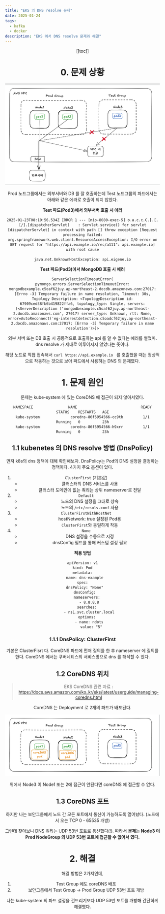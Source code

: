 ```yaml
---
title: "EKS 의 DNS resolve 문제"
date: 2025-01-24
tags:
  - kafka
  - docker
description: "EKS 에서 DNS resolve 문제와 해결"
---
```


<Header/>

[[toc]]

# 0. 문제 상황

![image-20250908001559407](../../.vuepress/public/images/2025-01-24-eksdnsresolve/thumbnail.png)

Prod 노드그룹에서는 외부서버와 DB 를 잘 호출하는데 Test 노드그룹의 파드에서는 아래와 같은 에러로 호출이 되지 않았다.

**Test 파드(Pod3)에서 외부서버 호출 시 에러**

```
2025-01-23T08:10:56.534Z ERROR 1 --- [nio-8080-exec-5] o.a.c.c.C.[.[.[/].[dispatcherServlet]    : Servlet.service() for servlet [dispatcherServlet] in context with path [] threw exception [Request processing failed: org.springframework.web.client.ResourceAccessException: I/O error on GET request for "https://api.example.io/rec/a111": api.example.io] with root cause

java.net.UnknownHostException: api.eigene.io
```

**Test 파드(Pod3)에서 MongoDB 호출 시 에러**

```
ServerSelectionTimeoutError(
pymongo.errors.ServerSelectionTimeoutError: mongodbexample.c5oaf62juy.ap-northeast-2.docdb.amazonaws.com:27017: [Errno -3] Temporary failure in name resolution, Timeout: 30s, Topology Description: <TopologyDescription id: 67909ced38fb6b419822ffa6, topology_type: Single, servers: [<ServerDescription ('mongodbexample.c5oaf62juy.ap-northeast-2.docdb.amazonaws.com', 27017) server_type: Unknown, rtt: None, error=AutoReconnect('eg-interestdetection.c5oadcf62juy.ap-northeast-2.docdb.amazonaws.com:27017: [Errno -3] Temporary failure in name resolution')>]>
```

외부 서버 또는 DB 호출 시 공통적으로 호출하는 api 를 알 수 없다는 에러를 뱉었따. dns resolve 가 제대로 이루어지지 않았다는 뜻이다.

해당 노드로 직접 접속해서 `curl https://api.example.io ` 를 호출했을 때는 정상적으로 작동하는 것으로 보아 파드에서 사용하는 DNS 의 문제였다.

# 1. 문제 원인

문제는 kube-system 에 있는 CoreDNS 에 접근이 되지 않아서였다.

```
NAMESPACE                NAME                             READY   STATUS    RESTARTS   AGE
kube-system              coredns-86f5954566-cc9tb         1/1     Running   0          23h
kube-system              coredns-86f5954566-h9xrr         1/1     Running   0          23h
```

## 1.1 kubenetes 의 DNS resolve 방법 (DnsPolicy)

  먼저  k8s의 dns 정책에 대해 확인해보자. DnsPolicy는 Pod의 DNS 설정을 결정하는 정책이다. 4가지 주요 옵션이 있다.

1. `ClusterFirst` (기본값)
   - 클러스터의 DNS 서비스를 사용
   - 클러스터 도메인에 없는 쿼리는 상위 nameserver로 전달
2. `Default`
   - 노드의 DNS 설정을 그대로 상속
   - 노드의 `/etc/resolv.conf` 사용
3. `ClusterFirstWithHostNet`
   - hostNetwork: true 설정된 Pod용
   - `ClusterFirst`와 동일하게 작동
4. `None`
   - DNS 설정을 수동으로 지정
   - dnsConfig 필드를 통해 커스텀 설정 필요

**적용 방법**

```
apiVersion: v1
kind: Pod
metadata:
  name: dns-example
spec:
  dnsPolicy: "None"
  dnsConfig:
    nameservers:
      - 8.8.8.8
    searches:
      - ns1.svc.cluster.local
    options:
      - name: ndots
        value: "5"
```

### 1.1.1 DnsPolicy: ClusterFirst

기본은 ClusterFisrt 다. CoreDNS 파드에 먼저 질의를 한 후 nameserver 에 질의를 한다. CoreDNS 에서는 쿠버네티스의 서비스명으로 dns 를 해석할 수 있다.

## 1.2 CoreDNS 위치

> EKS CoreDNS 관련 자료 : https://docs.aws.amazon.com/ko_kr/eks/latest/userguide/managing-coredns.html

CoreDNS 는 Deployment 로 2개의 파드가 배포된다.

![image-20250908001547213](../../.vuepress/public/images/2025-01-24-eksdnsresolve/image-20250908001547213.png)

위에서 Node3 이 Node1 또는 2에 접근이 안된다면 coreDNS 에 접근할 수 없다.

## 1.3 CoreDNS 포트

하지만 나는 보안그룹에서 노드 간 모든 포트에서 통신이 가능하도록 열어놨다. (노드에서 오는 TCP 0 - 65535 개방)

그런데 찾아보니 DNS 쿼리는 UDP 53번 포트로 통신했다(!). 따라서 **문제는 Node3 이 Prod NodeGroup 의 UDP 53번 포트에 접근할 수 없어서 였다.**

# 2. 해결

해결 방법은 2가지인데,

1. Test Group 에도 coreDNS 배포
2. 보안그룹에서 Test Group -> Prod Group UDP 53번 포트 개방

나는 kube-system 의 파드 설정을 건드리기보다 UDP 53번 포트를 개방해 간단하게 해결했다.

<Footer/>